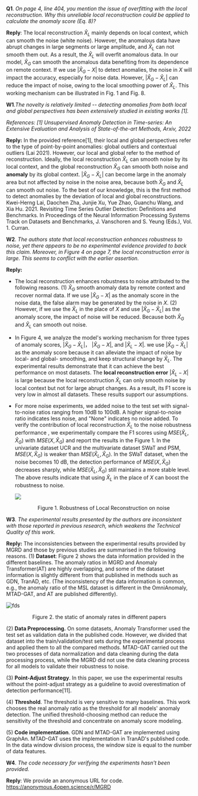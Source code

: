 **Q1**. *On page 4, line 404, you mention the issue of overfitting with the local reconstruction. Why this unreliable local reconstruction could be applied to calculate the anomaly score (Eq. 8)?*

**Reply**: The local reconstruction ${\hat{X}}_L$ mainly depends on local context, which can smooth the noise (white noise). However, the anomalous data have abrupt changes in large segments or large amplitude,  and ${\hat{X}}_L$ can not smooth them out. As a result, the  ${\hat{X}}_L$ will overfit anomalous data. In our model, ${\hat{X}}_G$ can smooth the anomalous data benefiting from its dependence on remote context.  If we use  $|{\hat{X}}_G-X|$ to detect anomalies, the noise in $X$ will impact the accuracy, especially for noise data. However,  $|{\hat{X}}_G-\hat{X}_L|$ can reduce the impact of noise, owing to the local smoothing power of $\hat{X}_L$. This working mechanism can be illustrated in Fig. 1 and Fig. 8.

**W1**.*The novelty is relatively limited -- detecting anomalies from both local and global perspectives has been extensively studied in existing works  [1].*

*References: [1] Unsupervised Anomaly Detection in Time-series: An Extensive Evaluation and Analysis of State-of-the-art Methods, Arxiv, 2022*

**Reply:** In the provided reference[1], their local and global perspectives refer to the type of point-by-point anomalies:  global outliers and contextual outliers (Lai 2021). However,  our local and global refer to the method of reconstruction. Ideally, the local reconstruction $\hat{X}_L$ can smooth noise by its local context, and the global reconstruction $\hat{X}_G$ can smooth both noise and **anomaly** by its global context. $|\hat{X}_G -\hat{X}_L |$ can become large in the anomaly area but not affected by noise in the noise area, because both $\hat{X}_G$ and $\hat{X}_L$ can smooth out noise.  To the best of our knowledge, this is the first method to detect anomalies by the deviation of local and global reconstructions.
Kwei-Herng Lai, Daochen Zha, Junjie Xu, Yue Zhao, Guanchu Wang, and Xia Hu. 2021. Revisiting Time Series Outlier Detection: Definitions and Benchmarks. In Proceedings of the Neural Information Processing Systems Track on Datasets and Benchmarks, J. Vanschoren and S. Yeung (Eds.), Vol. 1. Curran.

**W2**. *The authors state that local reconstruction enhances robustness to noise, yet there appears to be no experimental evidence provided to back this claim. Moreover, in Figure 4 on page 7, the local reconstruction  error is large. This seems to conflict with the earlier assertion.*

**Reply:** 
- The local reconstruction enhances robustness to noise attributed to the following reasons. (1) $\hat{X}_G$ smooth anomaly data by remote context and recover normal data. If we use $|\hat{X}_G-X|$ as the anomaly score in the noise data, the false alarm may be generated by the noise in $X$. (2) However, if we use the $\hat{X}_L$ in the place of $X$ and use  $|\hat{X}_G-\hat{X}_L|$ as the anomaly score, the impact of noise will be reduced. Because both $\hat{X}_G$ and $\hat{X}_L$ can smooth out noise.  

- In Figure 4, we analyze the model's working mechanism for three types of anomaly scores, $|\hat{X}_G-\hat{X}_L|$， $|\hat{X}_G-X|$, and $|\hat{X}_L-X|$.  we use $|\hat{X}_G-\hat{X}_L|$  as the anomaly score because it can alleviate the impact of noise by local- and global- smoothing, and keep structural change by $\hat{X}_L$. The experimental results demonstrate that it can achieve the best performance on most datasets.   The **local reconstruction error** $|\hat{X}_L-X|$ is large because the local reconstruction $\hat{X}_L$ can only smooth noise by local context but not for large abrupt changes. As a result, its F1 score is very low in almost all datasets.  These results support our assumptions. 

- For more noise experiments, we added noise to the test set with signal-to-noise ratios ranging from 10dB to 100dB.  A higher signal-to-noise ratio indicates less noise, and "None" indicates no noise added. To verify the contribution of local reconstruction ${\hat{X}}_L$ to the noise robustness performance , we experimentally compare the F1 scores using $MSE\left({\hat{X}}_L,{\hat{X}}_G\right)$ with  $MSE\left(X,{\hat{X}}_G\right)$ and report the results in the Figure 1. In the univariate dataset UCR and the multivariate dataset SWaT and PSM, $MSE\left(X,{\hat{X}}_G\right)$ is weaker than $MSE\left({\hat{X}}_L,{\hat{X}}_G\right)$. In the SWaT dataset, when the noise becomes 10 dB, the detection performance of $MSE\left(X,{\hat{X}}_G\right)$ decreases sharply, while $MSE\left({\hat{X}}_L,{\hat{X}}_G\right)$ still maintains a more stable level. The above results indicate that using $\hat{X}_L$ in the place of $X$ can boost the robustness to noise.

  ![](https://anonymous.4open.science/api/repo/MGRD/file/picture/R1-1.jpg)
  
  <div style='text-align:center'>Figure 1. Robustness of Local Reconstruction on noise </div>



**W3**. *The experimental results presented by the authors are inconsistent with  those reported in previous research, which weakens the Technical Quality of this work.*

**Reply:** The inconsistencies between the experimental results provided by MGRD and those by previous studies are summarised in the following reasons.
(1) **Dataset**: Figure 2 shows the data information provided in the different baselines. The anomaly ratios in MGRD and Anomaly Transformer(AT) are highly overlapping, and some of the dataset information is slightly different from that published in methods such as GDN, TranAD, etc. (The inconsistency of the data information is common, e.g., the anomaly ratio of the MSL dataset is different in the OmniAnomaly, MTAD-GAT, and AT are published differently). 

![fds](https://anonymous.4open.science/r/MGRD/picture/R1-3.jpg )

<div style='text-align:center'>Figure 2. the static of anomaly rates in different papers</div>

(2) **Data Preprocessing.** On some datasets, Anomaly Transformer used the test set as validation data in the published code. However, we divided that dataset into the train/validation/test sets during the experimental process and applied them to all the compared methods. MTAD-GAT carried out the two processes of data normalization and data cleaning during the data processing process, while the MGRD did not use the data cleaning process for all models to validate their robustness to noise.

(3) **Point-Adjust Strategy**. In this paper, we use the experimental results without the point-adjust strategy as a guideline to avoid overestimation of detection performance[11].

(4) **Threshold**.  The threshold is very sensitive to many baselines. This work chooses the real anomaly ratio as the threshold for all models' anomaly detection. The unified threshold-choosing method can reduce the sensitivity of the threshold and concentrate on anomaly score modeling. 

(5) **Code implementation**. GDN and MTAD-GAT are implemented using GraphAn. MTAD-GAT uses the implementation in TranAD's published code. In the data window division process, the window size is equal to the number of data features.

**W4**. *The code necessary for verifying the experiments hasn't been provided.*

**Reply**:  We provide an anonymous URL for code. https://anonymous.4open.science/r/MGRD 




